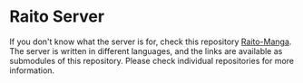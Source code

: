 # Raito Server

If you don't know what the server is for, check this repository [Raito-Manga](ttps://github.com/nohackjustnoobb/Raito-Manga.git). The server is written in different languages, and the links are available as submodules of this repository. Please check individual repositories for more information.
